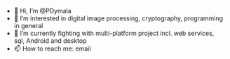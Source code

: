 - 👋 Hi, I’m @PDymala
- 👀 I’m interested in digital image processing, cryptography, programming in general
- 🌱 I’m currently fighting with multi-platform project incl. web services, sql, Android and desktop
- 📫 How to reach me: email

<!---
PDymala/PDymala is a ✨ special ✨ repository because its `README.md` (this file) appears on your GitHub profile.
You can click the Preview link to take a look at your changes.
--->
